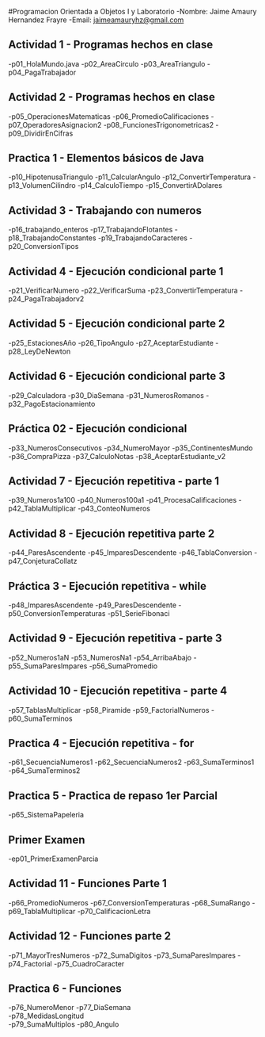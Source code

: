 #Programacion Orientada a Objetos I y Laboratorio
-Nombre: Jaime Amaury Hernandez Frayre
-Email: jaimeamauryhz@gmail.com

## Actividad 1 - Programas hechos en clase
-p01_HolaMundo.java
-p02_AreaCirculo 
-p03_AreaTriangulo
-p04_PagaTrabajador

## Actividad 2 - Programas hechos en clase
-p05_OperacionesMatematicas
-p06_PromedioCalificaciones
-p07_OperadoresAsignacion2
-p08_FuncionesTrigonometricas2
-p09_DividirEnCifras

## Practica 1 - Elementos básicos de Java
-p10_HipotenusaTriangulo
-p11_CalcularAngulo
-p12_ConvertirTemperatura
-p13_VolumenCilindro
-p14_CalculoTiempo
-p15_ConvertirADolares

## Actividad 3 - Trabajando con numeros
-p16_trabajando_enteros
-p17_TrabajandoFlotantes
-p18_TrabajandoConstantes
-p19_TrabajandoCaracteres
-p20_ConversionTipos

## Actividad 4  - Ejecución condicional parte 1
-p21_VerificarNumero
-p22_VerificarSuma
-p23_ConvertirTemperatura
-p24_PagaTrabajadorv2

## Actividad 5 - Ejecución condicional parte 2
-p25_EstacionesAño
-p26_TipoAngulo
-p27_AceptarEstudiante
-p28_LeyDeNewton

## Actividad 6 - Ejecución condicional parte 3
-p29_Calculadora
-p30_DiaSemana
-p31_NumerosRomanos
-p32_PagoEstacionamiento

## Práctica 02 - Ejecución condicional
-p33_NumerosConsecutivos
-p34_NumeroMayor
-p35_ContinentesMundo
-p36_CompraPizza
-p37_CalculoNotas
-p38_AceptarEstudiante_v2

## Actividad 7 - Ejecución repetitiva - parte 1
-p39_Numeros1a100
-p40_Numeros100a1
-p41_ProcesaCalificaciones
-p42_TablaMultiplicar
-p43_ConteoNumeros


## Actividad 8 - Ejecución repetitiva parte 2
-p44_ParesAscendente
-p45_ImparesDescendente
-p46_TablaConversion
-p47_ConjeturaCollatz

## Práctica 3 - Ejecución repetitiva - while
-p48_ImparesAscendente
-p49_ParesDescendente
-p50_ConversionTemperaturas
-p51_SerieFibonaci

## Actividad 9 - Ejecución repetitiva - parte 3
-p52_Numeros1aN
-p53_NumerosNa1
-p54_ArribaAbajo
-p55_SumaParesImpares
-p56_SumaPromedio

## Actividad 10 - Ejecución repetitiva - parte 4
-p57_TablasMultiplicar
-p58_Piramide
-p59_FactorialNumeros
-p60_SumaTerminos

## Practica 4 - Ejecución repetitiva - for
-p61_SecuenciaNumeros1
-p62_SecuenciaNumeros2
-p63_SumaTerminos1
-p64_SumaTerminos2

## Practica 5 - Practica de repaso 1er Parcial
-p65_SistemaPapeleria

## Primer Examen 
-ep01_PrimerExamenParcia

## Actividad 11 - Funciones Parte 1
-p66_PromedioNumeros
-p67_ConversionTemperaturas
-p68_SumaRango
-p69_TablaMultiplicar
-p70_CalificacionLetra

## Actividad 12 - Funciones parte 2
-p71_MayorTresNumeros
-p72_SumaDigitos
-p73_SumaParesImpares
-p74_Factorial
-p75_CuadroCaracter 

## Practica 6 - Funciones
-p76_NumeroMenor
-p77_DiaSemana  
-p78_MedidasLongitud  
-p79_SumaMultiplos
-p80_Angulo